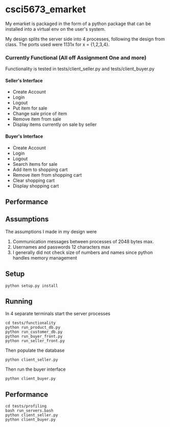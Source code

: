 # csci5673_emarket

My emarket is packaged in the form of a python package that can be installed into a virtual env on the user's system.

My design splits the server side into 4 processes, following the design from class. The ports used were 1131x for x = {1,2,3,4}. 

### Currently Functional (All off Assignment One and more)
Functionality is tested in tests/client_seller.py and tests/client_buyer.py
#### Seller's Interface
- Create Account
- Login
- Logout
- Put item for sale
- Change sale price of item
- Remove item from sale
- Display items currently on sale by seller
#### Buyer's Interface
- Create Account
- Login
- Logout
- Search items for sale
- Add item to shopping cart
- Remove item from shopping cart
- Clear shopping cart
- Display shopping cart


## Performance

## Assumptions
The assumptions I made in my design were
1. Communication messages between processes of 2048 bytes max. 
2. Usernames and passwords 12 characters max
3. I generally did not check size of numbers and names since python handles memory management

## Setup
```
python setup.py install
```

## Running
In 4 separate terminals start the server processes
```
cd tests/functionality
python run_product_db.py
python run_customer_db.py
python run_buyer_front.py
python run_seller_front.py
```
Then populate the database
```
python client_seller.py
```
Then run the buyer interface
```
python client_buyer.py
```

## Performance
```
cd tests/profiling
bash run_servers.bash
python client_seller.py
python client_buyer.py
```